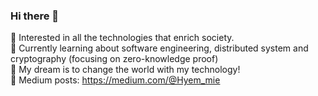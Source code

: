 ### Hi there 👋

<!-- **hyemmie/hyemmie** is a ✨ _special_ ✨ repository because its `README.md` (this file) appears on your GitHub profile.

Here are some ideas to get you started:

- 🔭 I’m currently working on ...
- 🌱 I’m currently learning ...
- 👯 I’m looking to collaborate on ...
- 🤔 I’m looking for help with ...
- 💬 Ask me about ...
- 📫 How to reach me: ...
- 😄 Pronouns: ...
- ⚡ Fun fact: ... -->

🔭 Interested in all the technologies that enrich society.  
🌱 Currently learning about software engineering, distributed system and cryptography (focusing on zero-knowledge proof)   
🚀 My dream is to change the world with my technology!  
📑 Medium posts: https://medium.com/@Hyem_mie

<!--  [![Hyemmie's GitHub stats](https://github-readme-stats.vercel.app/api?username=hyemmie&count_private=true&theme=vue&show_icons=true)](https://github.com/hyemmie/github-readme-stats) -->
